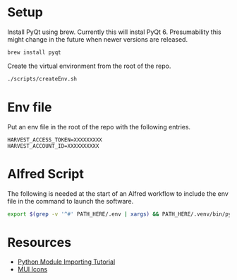 

# Setup

Install PyQt using brew. Currently this will instal PyQt 6. Presumability this might change in the future when newer versions are released.

```sh
brew install pyqt
```

Create the virtual environment from the root of the repo.

```sh
./scripts/createEnv.sh
```

# Env file

Put an env file in the root of the repo with the following entries.

```
HARVEST_ACCESS_TOKEN=XXXXXXXXX
HARVEST_ACCOUNT_ID=XXXXXXXXXX
```

# Alfred Script

The following is needed at the start of an Alfred workflow to include the env file in the command to launch the software.

```bash
export $(grep -v '^#' PATH_HERE/.env | xargs) && PATH_HERE/.venv/bin/python3 PATH_HERE/src/MainWindow.py
```

# Resources

- [Python Module Importing Tutorial](https://towardsdatascience.com/understanding-python-imports-init-py-and-pythonpath-once-and-for-all-4c5249ab6355)
- [MUI Icons](https://materialui.co/icon/calendar-today)